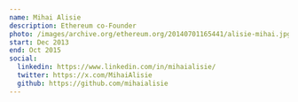 ```yaml
---
name: Mihai Alisie
description: Ethereum co-Founder
photo: /images/archive.org/ethereum.org/20140701165441/alisie-mihai.jpg
start: Dec 2013
end: Oct 2015
social:
  linkedin: https://www.linkedin.com/in/mihaialisie/
  twitter: https://x.com/MihaiAlisie
  github: https://github.com/mihaialisie
---
```

